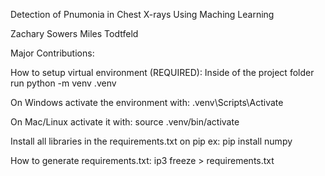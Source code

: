 Detection of Pnumonia in Chest X-rays Using Maching Learning 

Zachary Sowers
Miles Todtfeld

Major Contributions:


How to setup virtual environment (REQUIRED):
Inside of the project folder run
python -m venv .venv

On Windows activate the environment with:
.venv\Scripts\Activate

On Mac/Linux activate it with:
source .venv/bin/activate

Install all libraries in the requirements.txt on pip
ex: pip install numpy


How to generate requirements.txt:
ip3 freeze > requirements.txt
